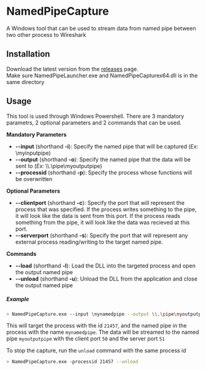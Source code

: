 # NamedPipeCapture
A Windows tool that can be used to stream data from named pipe between two other process to Wireshark

## Installation 

Download the latest version from the [releases](https://github.com/Vatyx/NamedPipeCapture/releases) page.  
Make sure NamedPipeLauncher.exe and NamedPipeCapturex64.dll is in the same directory

## Usage

This tool is used through Windows Powershell. There are 3 mandatory parametrs, 2 optional parameters and 2 commands that can be used.

__Mandatory Parameters__  
* __-\-input__ (shorthand __-i__): Specify the named pipe that will be captured (_Ex_: \myinputpipe)
* __-\-output__ (shorthand __-o__): Specify the named pipe that the data will be sent to (_Ex_: \\\\.\\pipe\\myoutputpipe)
* __-\-processid__ (shorthand __-p__): Specify the process whose functions will be overwritten

__Optional Parameters__  
* __-\-clientport__ (shorthand __-c__): Specify the port that will represent the process that was specified. If the process writes something to the pipe, it will look like the data is sent from this port. If the process reads something from the pipe, it will look like the data was recieved at this port.
* __-\-serverport__ (shorthand __-s__): Specify the port that will represent any external process reading/writing to the target named pipe.

__Commands__
* __-\-load__ (shorthand __-l__): Load the DLL into the targeted process and open the output named pipe
* __-\-unload__ (shorthand __-u__): Unload the DLL from the application and close the output named pipe

##### Example
```bash
> NamedPipeCapture.exe --input \mynamedpipe --output \\.\pipe\myoutputpipe -processid 21457 -c 50 -s 51 --load
```  
This will target the process with the id `21457`, and the named pipe in the process with the name `mynamedpipe`. The data will be streamed to the named pipe `myoutputpipe` with the client port `50` and the server port `51`

To stop the capture, run the `unload` command with the same process id
```bash
> NamedPipeCapture.exe -processid 21457 --unload
```  

